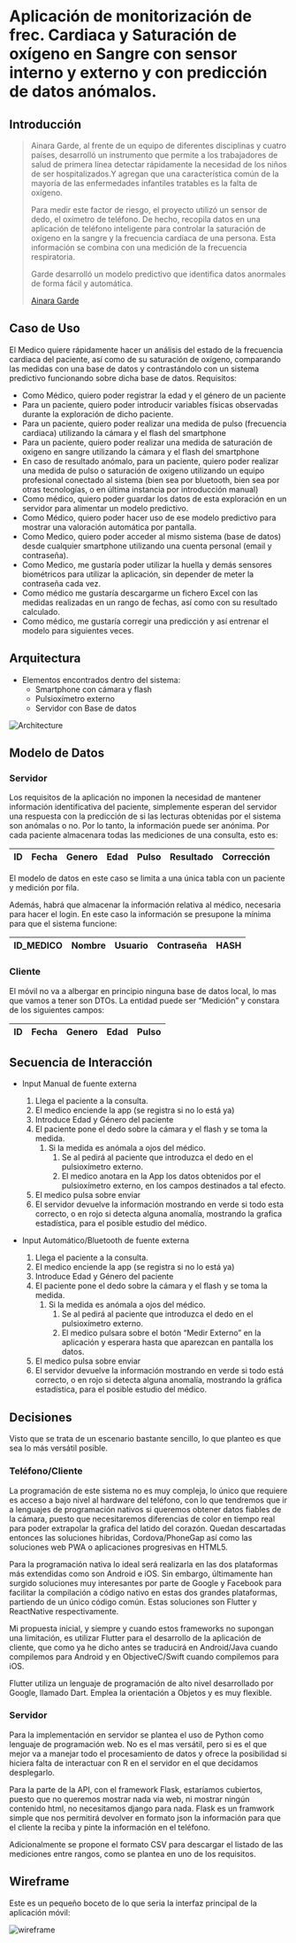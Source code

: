 # Aplicación de monitorización de frec. Cardiaca y Saturación de oxígeno en Sangre con sensor interno y externo y con predicción de datos anómalos.

## Introducción
>Ainara Garde, al frente de un equipo de diferentes disciplinas y cuatro países, desarrolló un instrumento que permite a los trabajadores de salud de primera línea detectar rápidamente la necesidad de los niños de ser hospitalizados.Y agregan que una característica común de la mayoría de las enfermedades infantiles tratables es la falta de oxígeno.
>
>Para medir este factor de riesgo, el proyecto utilizó un sensor de dedo, el oxímetro de teléfono. De hecho, recopila datos en una aplicación de teléfono inteligente para controlar la saturación de oxígeno en la sangre y la frecuencia cardíaca de una persona. Esta información se combina con una medición de la frecuencia respiratoria.
>
>Garde desarrolló un modelo predictivo que identifica datos anormales de forma fácil y automática.
>
>[Ainara Garde](https://www.diariodenavarra.es/noticias/navarra/2017/11/27/la-investigadora-navarra-ainaragarde-premio-internacional-medicina-infantil-564133-300.html)

## Caso de Uso
El Medico quiere rápidamente hacer un análisis del estado de la frecuencia cardiaca del paciente, así como de su saturación de oxígeno, comparando las medidas con una base de datos y contrastándolo con un sistema predictivo funcionando sobre dicha base de datos.
Requisitos:
- Como Médico, quiero poder registrar la edad y el género de un paciente
- Para un paciente, quiero poder introducir variables físicas observadas durante la exploración de dicho paciente.
- Para un paciente, quiero poder realizar una medida de pulso (frecuencia cardiaca) utilizando la cámara y el flash del smartphone
- Para un paciente, quiero poder realizar una medida de saturación de oxigeno en sangre utilizando la cámara y el flash del smartphone
- En caso de resultado anómalo, para un paciente, quiero poder realizar una medida de pulso o saturación de oxigeno utilizando un equipo profesional conectado al sistema (bien sea por bluetooth, bien sea por otras tecnologías, o en última instancia por introducción manual)
- Como médico, quiero poder guardar los datos de esta exploración en un servidor para alimentar un modelo predictivo.
- Como Médico, quiero poder hacer uso de ese modelo predictivo para mostrar una valoración automática por pantalla.
- Como Medico, quiero poder acceder al mismo sistema (base de datos) desde cualquier smartphone utilizando una cuenta personal (email y contraseña).
- Como Medico, me gustaría poder utilizar la huella y demás sensores biométricos para utilizar la aplicación, sin depender de meter la contraseña cada vez.
- Como médico me gustaría descargarme un fichero Excel con las medidas realizadas en un rango de fechas, así como con su resultado calculado.
- Como médico, me gustaría corregir una predicción y así entrenar el modelo para siguientes veces.

## Arquitectura
- Elementos encontrados dentro del sistema:
    - Smartphone con cámara y flash
    - Pulsioxímetro externo
    - Servidor con Base de datos

![Architecture](images/architecture.PNG)

## Modelo de Datos
### Servidor
Los requisitos de la aplicación no imponen la necesidad de mantener información identificativa del paciente, simplemente esperan del servidor una respuesta con la predicción de si las lecturas obtenidas por el sistema son anómalas o no. Por lo tanto, la información puede ser anónima.
Por cada paciente almacenara todas las mediciones de una consulta, esto es:

**ID** | **Fecha** | Genero | Edad | Pulso | Resultado | Corrección
-------| --------- | ------ | ---- | ----- | --------- | ----------


El modelo de datos en este caso se limita a una única tabla con un paciente y medición por fila.

Además, habrá que almacenar la información relativa al médico, necesaria para hacer el login. En este caso la información se presupone la mínima para que el sistema funcione:

**ID_MEDICO** | Nombre | Usuario | Contraseña | HASH 
--------------| ------ | ------- | ---------- | -----


### Cliente
El móvil no va a albergar en principio ninguna base de datos local, lo mas que vamos a tener son DTOs. La entidad puede ser “Medición” y constara de los siguientes campos:

**ID** | **Fecha** | Genero | Edad | Pulso 
-------| --------- | ------ | ---- | ----- 

## Secuencia de Interacción
- Input Manual de fuente externa
    1. Llega el paciente a la consulta.
    2. El medico enciende la app (se registra si no lo está ya)
    3. Introduce Edad y Género del paciente
    4. El paciente pone el dedo sobre la cámara y el flash y se toma la medida.
        1. Si la medida es anómala a ojos del médico.
            1. Se al pedirá al paciente que introduzca el dedo en el pulsioxímetro externo.
            2. El medico anotara en la App los datos obtenidos por el pulsioxímetro externo, en los campos destinados a tal efecto.
    5. El medico pulsa sobre enviar
    6. El servidor devuelve la información mostrando en verde si todo esta correcto, o en rojo si detecta alguna anomalía, mostrando la grafica estadística, para el posible estudio del médico.

- Input Automático/Bluetooth de fuente externa
    1. Llega el paciente a la consulta.
    2. El medico enciende la app (se registra si no lo está ya)
    3. Introduce Edad y Género del paciente
    4. El paciente pone el dedo sobre la cámara y el flash y se toma la medida.
        1. Si la medida es anómala a ojos del médico.
            1. Se al pedirá al paciente que introduzca el dedo en el pulsioxímetro externo.
            2. El medico pulsara sobre el botón “Medir Externo” en la aplicación y esperara hasta que aparezcan en pantalla los datos.
    5. El medico pulsa sobre enviar
    6. El servidor devuelve la información mostrando en verde si todo está correcto, o en rojo si detecta alguna anomalía, mostrando la gráfica estadística, para el posible estudio del médico.

## Decisiones
Visto que se trata de un escenario bastante sencillo, lo que planteo es que sea lo más versátil posible.

### Teléfono/Cliente
La programación de este sistema no es muy compleja, lo único que requiere es acceso a bajo nivel al hardware del teléfono, con lo que tendremos que ir a lenguajes de programación nativos si queremos obtener datos fiables de la cámara, puesto que necesitaremos diferencias de color en tiempo real para poder extrapolar la grafica del latido del corazón. Quedan descartadas entonces las soluciones hibridas, Cordova/PhoneGap así como las soluciones web PWA o aplicaciones progresivas en HTML5.

Para la programación nativa lo ideal será realizarla en las dos plataformas más extendidas como son Android e iOS. Sin embargo, últimamente han surgido soluciones muy interesantes por parte de Google y Facebook para facilitar la compilación a código nativo en estas dos grandes plataformas, partiendo de un único código común. Estas soluciones son Flutter y ReactNative respectivamente.

Mi propuesta inicial, y siempre y cuando estos frameworks no supongan una limitación, es utilizar Flutter para el desarrollo de la aplicación de cliente, que como ya he dicho antes se traducirá en Android/Java cuando compilemos para Android y en ObjectiveC/Swift cuando compilemos para iOS.

Flutter utiliza un lenguaje de programación de alto nivel desarrollado por Google, llamado Dart. Emplea la orientación a Objetos y es muy flexible.

### Servidor
Para la implementación en servidor se plantea el uso de Python como lenguaje de programación web. No es el mas versátil, pero si es el que mejor va a manejar todo el procesamiento de datos y ofrece la posibilidad si hiciera falta de interactuar con R en el servidor en el que decidamos desplegarlo.

Para la parte de la API, con el framework Flask, estaríamos cubiertos, puesto que no queremos mostrar nada via web, ni mostrar ningún contenido html, no necesitamos django para nada. Flask es un framwork simple que nos permitirá devolver en formato json la información para que el cliente la reciba y pinte la información en el teléfono.

Adicionalmente se propone el formato CSV para descargar el listado de las mediciones entre rangos, como se plantea en uno de los requisitos.

## Wireframe

Este es un pequeño boceto de lo que seria la interfaz principal de la aplicación móvil:

![wireframe](images/wireframe.PNG)
